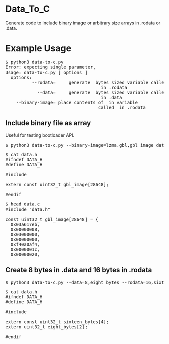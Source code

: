 # Data_To_C
Generate code to include binary image or arbitrary size arrays in .rodata or .data.

# Example Usage
<pre>
$ python3 data-to-c.py
Error: expecting single parameter, <base-filename>
Usage: data-to-c.py [ options ] <base-filename>
  options:
          --rodata=<size,name>     generate <size> bytes sized variable called
                                   <name> in .rodata
            --data=<size,name>     generate <size> bytes sized variable called
                                   <name> in .data
    --binary-image=<filename,name> place contents of <filename> in variable
                                   called <name> in .rodata
</pre>

## Include binary file as array
Useful for testing bootloader API.
<pre>
$ python3 data-to-c.py --binary-image=lzma.gbl,gbl_image data
</pre>
<pre>
$ cat data.h
#ifndef DATA_H
#define DATA_H

#include <stdint.h>

extern const uint32_t gbl_image[28648];

#endif
</pre>
<pre>
$ head data.c
#include "data.h"

const uint32_t gbl_image[28648] = {
  0x03a617eb,
  0x00000008,
  0x03000000,
  0x00000000,
  0xf40a0af4,
  0x0000001c,
  0x00000020,
</pre>

## Create 8 bytes in .data and 16 bytes in .rodata
<pre>
$ python3 data-to-c.py --data=8,eight_bytes --rodata=16,sixteen_bytes data
</pre>
<pre>
$ cat data.h
#ifndef DATA_H
#define DATA_H

#include <stdint.h>

extern const uint32_t sixteen_bytes[4];
extern uint32_t eight_bytes[2];

#endif
</pre>